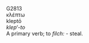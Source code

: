 <body>
  <p>G2813<br>  κλέπτω  <br> kleptō  <br><i>klep‘-to </i><br>A primary verb; to <i>filch:</i> - steal.<br></p>
 </body>